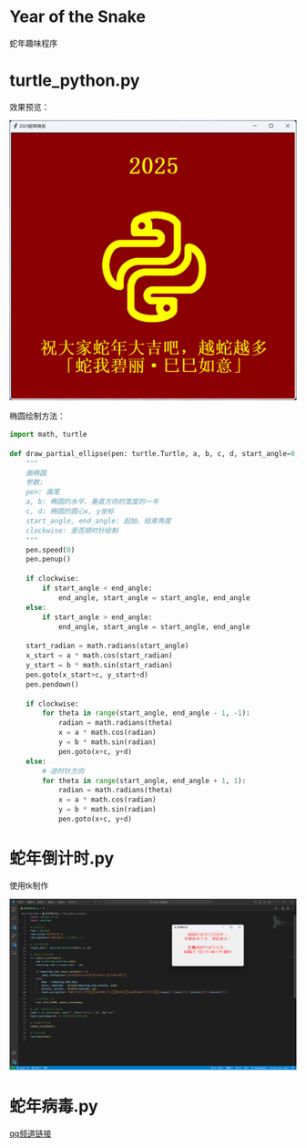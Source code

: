 # Year of the Snake
 蛇年趣味程序

# turtle_python.py

效果预览：

![turtle_python.png](turtle_python.png)

椭圆绘制方法：
```python
import math, turtle

def draw_partial_ellipse(pen: turtle.Turtle, a, b, c, d, start_angle=0, end_angle=360, clockwise=True):
    """
    画椭圆
    参数:
    pen: 画笔
    a, b: 椭圆的水平、垂直方向的宽度的一半
    c, d: 椭圆的圆心x, y坐标
    start_angle, end_angle: 起始、结束角度
    clockwise: 是否顺时针绘制
    """
    pen.speed(0)
    pen.penup()

    if clockwise:
        if start_angle < end_angle:
            end_angle, start_angle = start_angle, end_angle
    else:
        if start_angle > end_angle:
            end_angle, start_angle = start_angle, end_angle

    start_radian = math.radians(start_angle)  
    x_start = a * math.cos(start_radian)
    y_start = b * math.sin(start_radian)
    pen.goto(x_start+c, y_start+d)  
    pen.pendown()  

    if clockwise:
        for theta in range(start_angle, end_angle - 1, -1):
            radian = math.radians(theta) 
            x = a * math.cos(radian)
            y = b * math.sin(radian)
            pen.goto(x+c, y+d)
    else:
        # 逆时针方向
        for theta in range(start_angle, end_angle + 1, 1):
            radian = math.radians(theta)
            x = a * math.cos(radian)
            y = b * math.sin(radian)
            pen.goto(x+c, y+d)
```

# 蛇年倒计时.py

使用tk制作

![蛇年倒计时.png](sndjs.png)

# 蛇年病毒.py

[qq频道链接](https://pd.qq.com/s/cl7kap7z1)

